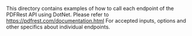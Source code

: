 This directory contains examples of how to call each endpoint of the
PDFRest API using DotNet. Please refer to https://pdfrest.com/documentation.html
For accepted inputs, options and other specifics about individual endpoints.

